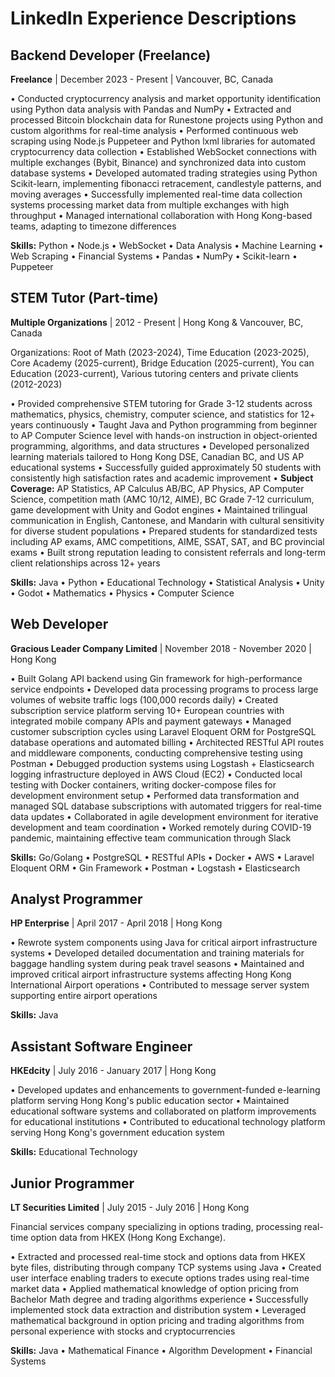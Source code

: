# LinkedIn Experience Descriptions

## Backend Developer (Freelance)
**Freelance** | December 2023 - Present | Vancouver, BC, Canada

• Conducted cryptocurrency analysis and market opportunity identification using Python data analysis with Pandas and NumPy
• Extracted and processed Bitcoin blockchain data for Runestone projects using Python and custom algorithms for real-time analysis
• Performed continuous web scraping using Node.js Puppeteer and Python lxml libraries for automated cryptocurrency data collection
• Established WebSocket connections with multiple exchanges (Bybit, Binance) and synchronized data into custom database systems
• Developed automated trading strategies using Python Scikit-learn, implementing fibonacci retracement, candlestyle patterns, and moving averages
• Successfully implemented real-time data collection systems processing market data from multiple exchanges with high throughput
• Managed international collaboration with Hong Kong-based teams, adapting to timezone differences

**Skills:** Python • Node.js • WebSocket • Data Analysis • Machine Learning • Web Scraping • Financial Systems • Pandas • NumPy • Scikit-learn • Puppeteer

## STEM Tutor (Part-time)
**Multiple Organizations** | 2012 - Present | Hong Kong & Vancouver, BC, Canada

Organizations: Root of Math (2023-2024), Time Education (2023-2025), Core Academy (2025-current), Bridge Education (2025-current), You can Education (2023-current), Various tutoring centers and private clients (2012-2023)

• Provided comprehensive STEM tutoring for Grade 3-12 students across mathematics, physics, chemistry, computer science, and statistics for 12+ years continuously
• Taught Java and Python programming from beginner to AP Computer Science level with hands-on instruction in object-oriented programming, algorithms, and data structures
• Developed personalized learning materials tailored to Hong Kong DSE, Canadian BC, and US AP educational systems
• Successfully guided approximately 50 students with consistently high satisfaction rates and academic improvement
• **Subject Coverage:** AP Statistics, AP Calculus AB/BC, AP Physics, AP Computer Science, competition math (AMC 10/12, AIME), BC Grade 7-12 curriculum, game development with Unity and Godot engines
• Maintained trilingual communication in English, Cantonese, and Mandarin with cultural sensitivity for diverse student populations
• Prepared students for standardized tests including AP exams, AMC competitions, AIME, SSAT, SAT, and BC provincial exams
• Built strong reputation leading to consistent referrals and long-term client relationships across 12+ years

**Skills:** Java • Python • Educational Technology • Statistical Analysis • Unity • Godot • Mathematics • Physics • Computer Science

## Web Developer
**Gracious Leader Company Limited** | November 2018 - November 2020 | Hong Kong

• Built Golang API backend using Gin framework for high-performance service endpoints
• Developed data processing programs to process large volumes of website traffic logs (100,000 records daily)
• Created subscription service platform serving 10+ European countries with integrated mobile company APIs and payment gateways
• Managed customer subscription cycles using Laravel Eloquent ORM for PostgreSQL database operations and automated billing
• Architected RESTful API routes and middleware components, conducting comprehensive testing using Postman
• Debugged production systems using Logstash + Elasticsearch logging infrastructure deployed in AWS Cloud (EC2)
• Conducted local testing with Docker containers, writing docker-compose files for development environment setup
• Performed data transformation and managed SQL database subscriptions with automated triggers for real-time data updates
• Collaborated in agile development environment for iterative development and team coordination
• Worked remotely during COVID-19 pandemic, maintaining effective team communication through Slack

**Skills:** Go/Golang • PostgreSQL • RESTful APIs • Docker • AWS • Laravel Eloquent ORM • Gin Framework • Postman • Logstash • Elasticsearch

## Analyst Programmer
**HP Enterprise** | April 2017 - April 2018 | Hong Kong

• Rewrote system components using Java for critical airport infrastructure systems
• Developed detailed documentation and training materials for baggage handling system during peak travel seasons
• Maintained and improved critical airport infrastructure systems affecting Hong Kong International Airport operations
• Contributed to message server system supporting entire airport operations

**Skills:** Java

## Assistant Software Engineer
**HKEdcity** | July 2016 - January 2017 | Hong Kong

• Developed updates and enhancements to government-funded e-learning platform serving Hong Kong's public education sector
• Maintained educational software systems and collaborated on platform improvements for educational institutions
• Contributed to educational technology platform serving Hong Kong's government education system

**Skills:** Educational Technology

## Junior Programmer
**LT Securities Limited** | July 2015 - July 2016 | Hong Kong

Financial services company specializing in options trading, processing real-time option data from HKEX (Hong Kong Exchange).

• Extracted and processed real-time stock and options data from HKEX byte files, distributing through company TCP systems using Java
• Created user interface enabling traders to execute options trades using real-time market data
• Applied mathematical knowledge of option pricing from Bachelor Math degree and trading algorithms experience
• Successfully implemented stock data extraction and distribution system
• Leveraged mathematical background in option pricing and trading algorithms from personal experience with stocks and cryptocurrencies

**Skills:** Java • Mathematical Finance • Algorithm Development • Financial Systems